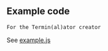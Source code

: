 ## Example code

```For the Termin(al)ator creator```

See [example.js](https://github.com/seba-i/example/blob/main/example.js)
